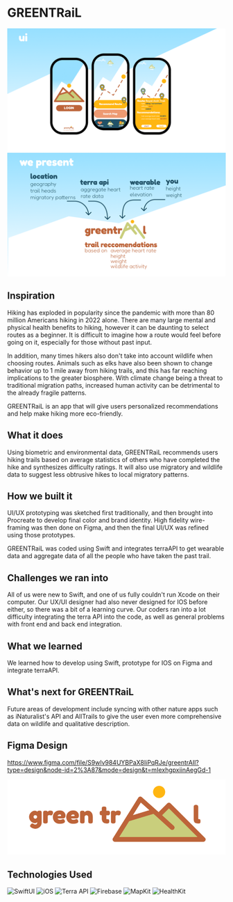 # GREENTRaiL
<img src="/media/UI.png" alt="UI">
<img src="/media/solution.png" alt="Info">

## Inspiration
Hiking has exploded in popularity since the pandemic with more than 80 million Americans hiking in 2022 alone. There are many large mental and physical health benefits to hiking, however it can be daunting to select routes as a beginner. It is difficult to imagine how a route would feel before going on it, especially for those without past input.

In addition, many times hikers also don't take into account wildlife when choosing routes. Animals such as elks have also been shown to change behavior up to 1 mile away from hiking trails, and this has far reaching implications to the greater biosphere. With climate change being a threat to traditional migration paths, increased human activity can be detrimental to the already fragile patterns.

GREENTRaiL is an app that will give users personalized recommendations and help make hiking more eco-friendly.

## What it does
Using biometric and environmental data, GREENTRaiL recommends users hiking trails based on average statistics of others who have completed the hike and synthesizes difficulty ratings. It will also use migratory and wildlife data to suggest less obtrusive hikes to local migratory patterns.

## How we built it
UI/UX prototyping was sketched first traditionally, and then brought into Procreate to develop final color and brand identity. High fidelity wire-framing was then done on Figma, and then the final UI/UX was refined using those prototypes.

GREENTRaiL was coded using Swift and integrates terraAPI to get wearable data and aggregate data of all the people who have taken the past trail.

## Challenges we ran into
All of us were new to Swift, and one of us fully couldn't run Xcode on their computer. Our UX/UI designer had also never designed for IOS before either, so there was a bit of a learning curve. Our coders ran into a lot difficulty integrating the terra API into the code, as well as general problems with front end and back end integration.

## What we learned
We learned how to develop using Swift, prototype for IOS on Figma and integrate terraAPI.

## What's next for GREENTRaiL
Future areas of development include syncing with other nature apps such as iNaturalist's API and AllTrails to give the user even more comprehensive data on wildlife and qualitative description.

## Figma Design 
https://www.figma.com/file/S9wlv984UYBPaX8IiPqRJe/greentrAIl?type=design&node-id=2%3A87&mode=design&t=mIexhgpxiinAegGd-1

<img src="/media/title.png" alt="Banner">


## Technologies Used

![SwiftUI](https://img.shields.io/badge/SwiftUI-blue?style=for-the-badge&logo=swift&logoColor=white) ![iOS](https://img.shields.io/badge/iOS-green?style=for-the-badge&logo=apple&logoColor=white) ![Terra API](https://img.shields.io/badge/Terra%20API-orange?style=for-the-badge) ![Firebase](https://img.shields.io/badge/Firebase-yellow?style=for-the-badge&logo=firebase&logoColor=white) ![MapKit](https://img.shields.io/badge/MapKit-red?style=for-the-badge&logo=maps&logoColor=white) ![HealthKit](https://img.shields.io/badge/HealthKit-purple?style=for-the-badge&logo=apple&logoColor=white)

